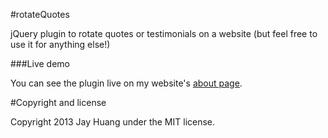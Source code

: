 #rotateQuotes

jQuery plugin to rotate quotes or testimonials on a website (but feel free to use it for anything else!)

###Live demo

You can see the plugin live on my website's [about page](http://www.jayhuang.org/about).

#Copyright and license

Copyright 2013 Jay Huang under the MIT license.
